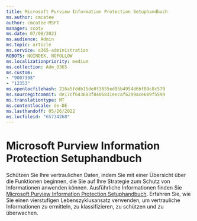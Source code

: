 ```yaml
---
title: Microsoft Purview Information Protection Setuphandbuch
ms.author: cmcatee
author: cmcatee-MSFT
manager: scotv
ms.date: 07/09/2021
ms.audience: Admin
ms.topic: article
ms.service: o365-administration
ROBOTS: NOINDEX, NOFOLLOW
ms.localizationpriority: medium
ms.collection: Adm_O365
ms.custom:
- "9007398"
- "12353"
ms.openlocfilehash: 216a5fddb15de0f3055ed95b4954d6bf89c8c570
ms.sourcegitcommit: de17cf643683f8406831eecaf6299ace609f5599
ms.translationtype: MT
ms.contentlocale: de-DE
ms.lasthandoff: 05/26/2022
ms.locfileid: "65734268"
---
```

# <a name="microsoft-purview-information-protection-setup-guide"></a>Microsoft Purview Information Protection Setuphandbuch

Schützen Sie Ihre vertraulichen Daten, indem Sie mit einer Übersicht über die Funktionen beginnen, die Sie auf Ihre Strategie zum Schutz von Informationen anwenden können. Ausführliche Informationen finden Sie [Microsoft Purview Information Protection Setuphandbuch](https://admin.microsoft.com/adminportal/home#/modernonboarding/mipsetupguide). Erfahren Sie, wie Sie einen vierstufigen Lebenszyklusansatz verwenden, um vertrauliche Informationen zu ermitteln, zu klassifizieren, zu schützen und zu überwachen.